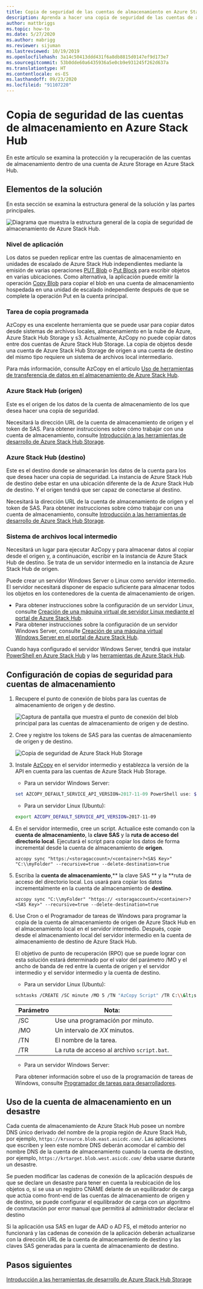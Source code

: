 ```yaml
---
title: Copia de seguridad de las cuentas de almacenamiento en Azure Stack Hub
description: Aprenda a hacer una copia de seguridad de las cuentas de almacenamiento en Azure Stack Hub.
author: mattbriggs
ms.topic: how-to
ms.date: 5/27/2020
ms.author: mabrigg
ms.reviewer: sijuman
ms.lastreviewed: 10/19/2019
ms.openlocfilehash: 3a14c50413ddd431f6a8db8815d0147ef9d173e7
ms.sourcegitcommit: 53b0dde60a6435936a5e0cb9e931245f262d637a
ms.translationtype: HT
ms.contentlocale: es-ES
ms.lasthandoff: 09/23/2020
ms.locfileid: "91107220"
---
```

# <a name="back-up-your-storage-accounts-on-azure-stack-hub"></a>Copia de seguridad de las cuentas de almacenamiento en Azure Stack Hub

En este artículo se examina la protección y la recuperación de las cuentas de almacenamiento dentro de una cuenta de Azure Storage en Azure Stack Hub.

## <a name="elements-of-the-solution"></a>Elementos de la solución

En esta sección se examina la estructura general de la solución y las partes principales.

![Diagrama que muestra la estructura general de la copia de seguridad de almacenamiento de Azure Stack Hub.](./media/azure-stack-network-howto-backup-storage/azure-stack-storage-backup.png)

### <a name="application-layer"></a>Nivel de aplicación

Los datos se pueden replicar entre las cuentas de almacenamiento en unidades de escalado de Azure Stack Hub independientes mediante la emisión de varias operaciones [PUT Blob](/rest/api/storageservices/put-blob) o [Put Block](/rest/api/storageservices/put-block) para escribir objetos en varias ubicaciones. Como alternativa, la aplicación puede emitir la operación [Copy Blob](/rest/api/storageservices/copy-blob) para copiar el blob en una cuenta de almacenamiento hospedada en una unidad de escalado independiente después de que se complete la operación Put en la cuenta principal.

### <a name="scheduled-copy-task"></a>Tarea de copia programada

AzCopy es una excelente herramienta que se puede usar para copiar datos desde sistemas de archivos locales, almacenamiento en la nube de Azure, Azure Stack Hub Storage y s3. Actualmente, AzCopy no puede copiar datos entre dos cuentas de Azure Stack Hub Storage. La copia de objetos desde una cuenta de Azure Stack Hub Storage de origen a una cuenta de destino del mismo tipo requiere un sistema de archivos local intermediario.

Para más información, consulte AzCopy en el artículo [Uso de herramientas de transferencia de datos en el almacenamiento de Azure Stack Hub](./azure-stack-storage-transfer.md?view=azs-1908#azcopy).

### <a name="azure-stack-hub-source"></a>Azure Stack Hub (origen)

Este es el origen de los datos de la cuenta de almacenamiento de los que desea hacer una copia de seguridad.

Necesitará la dirección URL de la cuenta de almacenamiento de origen y el token de SAS. Para obtener instrucciones sobre cómo trabajar con una cuenta de almacenamiento, consulte [Introducción a las herramientas de desarrollo de Azure Stack Hub Storage](azure-stack-storage-dev.md).

### <a name="azure-stack-hub-target"></a>Azure Stack Hub (destino)

Este es el destino donde se almacenarán los datos de la cuenta para los que desea hacer una copia de seguridad. La instancia de Azure Stack Hub de destino debe estar en una ubicación diferente de la de Azure Stack Hub de destino. Y el origen tendrá que ser capaz de conectarse al destino.

Necesitará la dirección URL de la cuenta de almacenamiento de origen y el token de SAS. Para obtener instrucciones sobre cómo trabajar con una cuenta de almacenamiento, consulte [Introducción a las herramientas de desarrollo de Azure Stack Hub Storage](azure-stack-storage-dev.md).

### <a name="intermediary-local-filesystem"></a>Sistema de archivos local intermedio

Necesitará un lugar para ejecutar AzCopy y para almacenar datos al copiar desde el origen y, a continuación, escribir en la instancia de Azure Stack Hub de destino. Se trata de un servidor intermedio en la instancia de Azure Stack Hub de origen.

Puede crear un servidor Windows Server o Linux como servidor intermedio. El servidor necesitará disponer de espacio suficiente para almacenar todos los objetos en los contenedores de la cuenta de almacenamiento de origen.
- Para obtener instrucciones sobre la configuración de un servidor Linux, consulte [Creación de una máquina virtual de servidor Linux mediante el portal de Azure Stack Hub](azure-stack-quick-linux-portal.md).  
- Para obtener instrucciones sobre la configuración de un servidor Windows Server, consulte [Creación de una máquina virtual Windows Server en el portal de Azure Stack Hub](azure-stack-quick-windows-portal.md).  

Cuando haya configurado el servidor Windows Server, tendrá que instalar [PowerShell en Azure Stack Hub](../operator/azure-stack-powershell-install.md?toc=https%3A%2F%2Fdocs.microsoft.com%2FFazure-stack%2Fuser%2FTOC.json&bc=https%3A%2F%2Fdocs.microsoft.com%2FFazure-stack%2Fbreadcrumb%2Ftoc.json) y las [herramientas de Azure Stack Hub](../operator/azure-stack-powershell-download.md?toc=https%3A%2F%2Fdocs.microsoft.com%2FFazure-stack%2Fuser%2FTOC.json&bc=https%3A%2F%2Fdocs.microsoft.com%2FFazure-stack%2Fbreadcrumb%2Ftoc.json).

## <a name="set-up-backup-for-storage-accounts"></a>Configuración de copias de seguridad para cuentas de almacenamiento

1. Recupere el punto de conexión de blobs para las cuentas de almacenamiento de origen y de destino.

    ![Captura de pantalla que muestra el punto de conexión del blob principal para las cuentas de almacenamiento de origen y de destino.](./media/azure-stack-network-howto-backup-storage/back-up-step1.png)

2. Cree y registre los tokens de SAS para las cuentas de almacenamiento de origen y de destino.

    ![Copia de seguridad de Azure Stack Hub Storage](./media/azure-stack-network-howto-backup-storage/back-up-step2.png)

3. Instale [AzCopy](https://github.com/Azure/azure-storage-azcopy) en el servidor intermedio y establezca la versión de la API en cuenta para las cuentas de Azure Stack Hub Storage.

    - Para un servidor Windows Server:

    ```PowerShell  
    set AZCOPY_DEFAULT_SERVICE_API_VERSION=2017-11-09 PowerShell use: $env:AZCOPY_DEFAULT_SERVICE_API_VERSION="2017-11-09"
    ```

    - Para un servidor Linux (Ubuntu):

    ```bash  
    export AZCOPY_DEFAULT_SERVICE_API_VERSION=2017-11-09
    ```

4. En el servidor intermedio, cree un script. Actualice este comando con la **cuenta de almacenamiento**, la **clave SAS** y la **ruta de acceso del directorio local**. Ejecutará el script para copiar los datos de forma incremental desde la cuenta de almacenamiento de **origen**.

    ```
    azcopy sync "https:/<storagaccount>/<container>?<SAS Key>" "C:\\myFolder" --recursive=true --delete-destination=true
    ```

5.  Escriba la **cuenta de almacenamiento**,** la clave SAS ** y la **ruta de acceso del directorio local.  Los usará para copiar los datos incrementalmente en la cuenta de almacenamiento de **destino**.
    
    ```
    azcopy sync "C:\\myFolder" "https:// <storagaccount>/<container>?<SAS Key>" --recursive=true --delete-destination=true
    ```

6.  Use Cron o el Programador de tareas de Windows para programar la copia de la cuenta de almacenamiento de origen de Azure Stack Hub en el almacenamiento local en el servidor intermedio. Después, copie desde el almacenamiento local del servidor intermedio en la cuenta de almacenamiento de destino de Azure Stack Hub.

    El objetivo de punto de recuperación (RPO) que se puede lograr con esta solución estará determinado por el valor del parámetro /MO y el ancho de banda de red entre la cuenta de origen y el servidor intermedio y el servidor intermedio y la cuenta de destino.

    - Para un servidor Linux (Ubuntu):

    ```bash  
    schtasks /CREATE /SC minute /MO 5 /TN "AzCopy Script" /TR C:\\&lt;script name>.bat
    ```

    | Parámetro | Nota: | 
    | ---- | ---- |
    | /SC | Use una programación por minuto. |
    | /MO | Un intervalo de *XX* minutos. |
    | /TN | El nombre de la tarea. |
    | /TR | La ruta de acceso al archivo `script.bat`. |


    - Para un servidor Windows Server:

    Para obtener información sobre el uso de la programación de tareas de Windows, consulte [Programador de tareas para desarrolladores](/windows/win32/taskschd/task-scheduler-start-page).
    

## <a name="use-your-storage-account-in-a-disaster"></a>Uso de la cuenta de almacenamiento en un desastre

Cada cuenta de almacenamiento de Azure Stack Hub posee un nombre DNS único derivado del nombre de la propia región de Azure Stack Hub, por ejemplo, `https://krsource.blob.east.asicdc.com/`. Las aplicaciones que escriben y leen este nombre DNS deberán acomodar el cambio del nombre DNS de la cuenta de almacenamiento cuando la cuenta de destino, por ejemplo, `https://krtarget.blob.west.asicdc.com/` deba usarse durante un desastre.

Se pueden modificar las cadenas de conexión de la aplicación después de que se declare un desastre para tener en cuenta la reubicación de los objetos o, si se usa un registro CNAME delante de un equilibrador de carga que actúa como front-end de las cuentas de almacenamiento de origen y de destino, se puede configurar el equilibrador de carga con un algoritmo de conmutación por error manual que permitirá al administrador declarar el destino

Si la aplicación usa SAS en lugar de AAD o AD FS, el método anterior no funcionará y las cadenas de conexión de la aplicación deberán actualizarse con la dirección URL de la cuenta de almacenamiento de destino y las claves SAS generadas para la cuenta de almacenamiento de destino.

## <a name="next-steps"></a>Pasos siguientes

[Introducción a las herramientas de desarrollo de Azure Stack Hub Storage](azure-stack-storage-dev.md)
